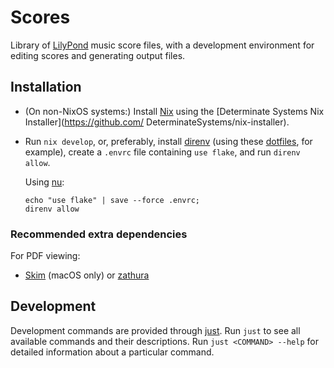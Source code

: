 # Scores

Library of [LilyPond](https://lilypond.org/) music score files, with a
development environment for editing scores and generating output files.

## Installation

- (On non-NixOS systems:) Install
  [Nix](https://nixos.org/manual/nix/stable/) using the
  [Determinate Systems Nix Installer](<https://github.com/>
  DeterminateSystems/nix-installer).

- Run `nix develop`, or, preferably, install [direnv](https://direnv.net/)
  (using these [dotfiles](https://github.com/tymbalodeon/.dotfiles), for
  example), create a `.envrc` file containing `use flake`, and run `direnv
allow`.

  Using [nu](https://www.nushell.sh/):

  ```nushell
  echo "use flake" | save --force .envrc;
  direnv allow
  ```

### Recommended extra dependencies

For PDF viewing:

- [Skim](https://skim-app.sourceforge.io/ "Skim") (macOS only) or
  [zathura](https://pwmt.org/projects/zathura "zathura")

## Development

Development commands are provided through
[just](https://just.systems/man/en/). Run `just` to see all available commands
and their descriptions. Run `just <COMMAND> --help` for detailed information
about a particular command.
